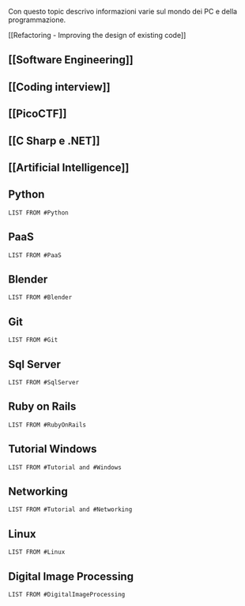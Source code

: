 Con questo topic descrivo informazioni varie sul mondo dei PC e della programmazione.

[[Refactoring - Improving the design of existing code]]

## [[Software Engineering]]
## [[Coding interview]]
## [[PicoCTF]]
## [[C Sharp e .NET]]
## [[Artificial Intelligence]]

## Python
```dataview
LIST FROM #Python
```
## PaaS
```dataview
LIST FROM #PaaS
```


## Blender
```dataview
LIST FROM #Blender 
```
## Git
```dataview
LIST FROM #Git
```

## Sql Server
```dataview
LIST FROM #SqlServer
```

## Ruby on Rails
```dataview
LIST FROM #RubyOnRails
```

## Tutorial Windows
```dataview
LIST FROM #Tutorial and #Windows
```
## Networking
```dataview
LIST FROM #Tutorial and #Networking 
```
## Linux
```dataview
LIST FROM #Linux
```
## Digital Image Processing
```dataview
LIST FROM #DigitalImageProcessing
```

